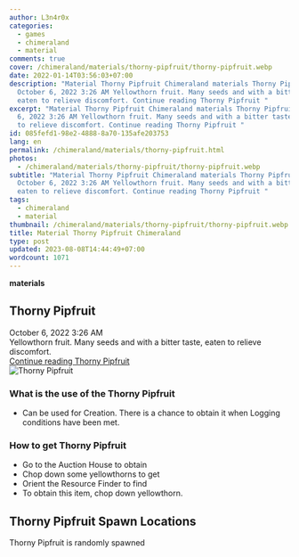 ```yaml
---
author: L3n4r0x
categories:
  - games
  - chimeraland
  - material
comments: true
cover: /chimeraland/materials/thorny-pipfruit/thorny-pipfruit.webp
date: 2022-01-14T03:56:03+07:00
description: "Material Thorny Pipfruit Chimeraland materials Thorny Pipfruit
  October 6, 2022 3:26 AM Yellowthorn fruit. Many seeds and with a bitter taste,
  eaten to relieve discomfort. Continue reading Thorny Pipfruit "
excerpt: "Material Thorny Pipfruit Chimeraland materials Thorny Pipfruit October
  6, 2022 3:26 AM Yellowthorn fruit. Many seeds and with a bitter taste, eaten
  to relieve discomfort. Continue reading Thorny Pipfruit "
id: 085fefd1-98e2-4888-8a70-135afe203753
lang: en
permalink: /chimeraland/materials/thorny-pipfruit.html
photos:
  - /chimeraland/materials/thorny-pipfruit/thorny-pipfruit.webp
subtitle: "Material Thorny Pipfruit Chimeraland materials Thorny Pipfruit
  October 6, 2022 3:26 AM Yellowthorn fruit. Many seeds and with a bitter taste,
  eaten to relieve discomfort. Continue reading Thorny Pipfruit "
tags:
  - chimeraland
  - material
thumbnail: /chimeraland/materials/thorny-pipfruit/thorny-pipfruit.webp
title: Material Thorny Pipfruit Chimeraland
type: post
updated: 2023-08-08T14:44:49+07:00
wordcount: 1071
---
```


<link
  rel="stylesheet"
  href="https://rawcdn.githack.com/dimaslanjaka/Web-Manajemen/870a349/css/bootstrap-5-3-0-alpha3-wrapper.css"
/>
<section id="bootstrap-wrapper">
  <div data-bs-theme="dark">
    <div
      class="row g-0 border rounded overflow-hidden flex-md-row mb-4 shadow-sm position-relative bg-dark text-light"
    >
      <div class="col p-4 d-flex flex-column position-static">
        <strong class="d-inline-block mb-2 text-success">materials</strong>
        <h2 class="mb-0">Thorny Pipfruit</h2>
        <div class="mb-1 text-muted">October 6, 2022 3:26 AM</div>
        <div class="mb-2 border p-1">
          Yellowthorn fruit. Many seeds and with a bitter taste, eaten to
          relieve discomfort.
        </div>
        <a
          href="/chimeraland/materials/thorny-pipfruit.html"
          class="stretched-link d-none text-primary"
          >Continue reading Thorny Pipfruit</a
        >
      </div>
      <div class="col-auto d-none d-md-block d-lg-block">
        <img
          src="https://www.webmanajemen.com/chimeraland/materials/thorny-pipfruit/thorny-pipfruit.webp"
          alt="Thorny Pipfruit"
        />
      </div>
    </div>
    <div class="row">
      <div class="col-lg-6 col-12 mb-2">
        <div class="card">
          <div class="card-body">
            <h3 class="card-title">What is the use of the Thorny Pipfruit</h3>
            <div class="card-text">
              <ul>
                <li>
                  Can be used for Creation. There is a chance to obtain it when
                  Logging conditions have been met.
                </li>
              </ul>
            </div>
          </div>
        </div>
      </div>
      <div class="col-lg-6 col-12 mb-2">
        <div class="card">
          <div class="card-body">
            <h3 class="card-title">How to get Thorny Pipfruit</h3>
            <div class="card-text">
              <ul>
                <li>Go to the Auction House to obtain</li>
                <li>Chop down some yellowthorns to get</li>
                <li>Orient the Resource Finder to find</li>
                <li>To obtain this item, chop down yellowthorn.</li>
              </ul>
            </div>
          </div>
        </div>
      </div>
      <div class="col-12 mb-2">
        <h2>Thorny Pipfruit Spawn Locations</h2>
        <p>Thorny Pipfruit is randomly spawned</p>
      </div>
    </div>
  </div>
</section>